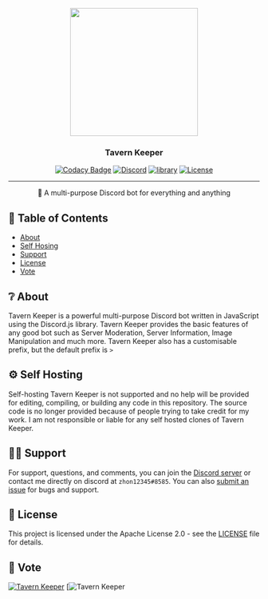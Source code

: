 <p align="center">
  <img width="256" height="256" src="https://cdn.discordapp.com/avatars/722054700308103200/b3835bfac1243bd6b2093a1841377ebf.webp?size=256">
</p>
  
<h3 align="center">Tavern Keeper</h3>

<div align="center">

[![Codacy Badge](https://app.codacy.com/project/badge/Grade/8632633712bf43e5a068c734b9e2baf4)](https://www.codacy.com?utm_source=github.com&amp;utm_medium=referral&amp;utm_content=zhon12345/Tavern_Keeper_Private&amp;utm_campaign=Badge_Grade)
[![Discord](https://img.shields.io/discord/450846546867519503.svg?label=&logo=discord&logoColor=ffffff&color=7389D8&labelColor=6A7EC2)](https://discord.gg/jMpw3jw)
[![library](https://img.shields.io/badge/library-discord.js-blue)](https://discord.js.org/#/)
[![License](https://img.shields.io/github/license/zhon12345/Tavern_Keeper)](https://github.com/zhon12345/Tavern_Keeper/blob/master/LICENSE)

</div>

---

<p align="center"> 🤖 A multi-purpose Discord bot for everything and anything
    <br> 
</p>

## 📝 Table of Contents 

+ [About](https://github.com/zhon12345/Tavern_Keeper#-about)
+ [Self Hosing](https://github.com/zhon12345/Tavern_Keeper#-self-hosting)
+ [Support](https://github.com/zhon12345/Tavern_Keeper#%EF%B8%8F-support)
+ [License](https://github.com/zhon12345/Tavern_Keeper#-license)
+ [Vote](https://github.com/zhon12345/Tavern_Keeper#-vote)

## ❔ About
Tavern Keeper is a powerful multi-purpose Discord bot written in JavaScript using the Discord.js library. Tavern Keeper provides the basic features of any good bot such as Server Moderation, Server Information, Image Manipulation and much more. Tavern Keeper also has a customisable prefix, but the default prefix is `>`

## ⚙ Self Hosting
Self-hosting Tavern Keeper is not supported and no help will be provided for editing, compiling, or building any code in this repository. The source code is no longer provided because of people trying to take credit for my work. I am not responsible or liable for any self hosted clones of Tavern Keeper.

## 🙋‍♂️ Support
For support, questions, and comments, you can join the [Discord server](https://discord.gg/jMpw3jw) or contact me directly on discord at `zhon12345#8585`. You can also [submit an issue](https://github.com/zhon12345/Tavern_Keeper/issues/new) for bugs and support.

## 📄 License
This project is licensed under the Apache License 2.0 - see the [LICENSE](https://github.com/zhon12345/Tavern_Keeper/blob/master/LICENSE) file for details.

## 🎫 Vote
[![Tavern Keeper](https://discord.boats/api/widget/722054700308103200)](https://discord.boats/bot/722054700308103200)
[![Tavern Keeper](https://top.gg/api/widget/722054700308103200.svg?usernamecolor=FFFFFF&topcolor=000000)
